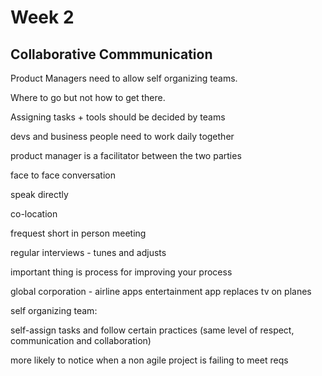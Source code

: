 # Week 2

## Collaborative Commmunication

Product Managers need to allow self organizing teams.

Where to go but not how to get there.

Assigning tasks + tools should be decided by teams

devs and business people need to work daily together

product manager is a facilitator between the two parties

face to face conversation

speak directly

co-location

frequest short in person meeting

regular interviews - tunes and adjusts

important thing is process for improving your process

global corporation - airline apps
entertainment app replaces tv on planes

self organizing team:

self-assign tasks and follow certain practices (same level of respect, communication and collaboration)

more likely to notice when a non agile project is failing to meet reqs
